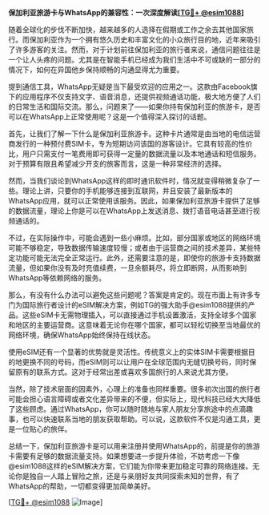 **保加利亚旅游卡与WhatsApp的兼容性：一次深度解读[[TG💪+ @esim1088](https://t.me/s/esim1088)]**

随着全球化的步伐不断加快，越来越多的人选择在假期或工作之余去其他国家旅行。而保加利亚作为一个拥有悠久历史和丰富文化的小众旅行目的地，近年来吸引了许多游客的关注。然而，对于计划前往保加利亚的旅行者来说，通信问题往往是一个让人头疼的问题。尤其是在智能手机已经成为我们生活中不可或缺的一部分的情况下，如何在异国他乡保持顺畅的沟通显得尤为重要。

提到通信工具，WhatsApp无疑是当下最受欢迎的应用之一。这款由Facebook旗下的应用程序不仅支持文字、语音消息，还提供视频通话功能，极大地方便了人们的日常生活和国际交流。那么，问题来了——如果你持有保加利亚的旅游卡，是否可以在WhatsApp上正常使用呢？这是一个值得深入探讨的话题。

首先，让我们了解一下什么是保加利亚旅游卡。这种卡片通常是由当地的电信运营商发行的一种预付费SIM卡，专为短期访问该国的游客设计。它具有较高的性价比，用户只需支付一笔费用即可获得一定量的数据流量以及本地通话和短信服务。对于预算有限且希望减少开支的旅客而言，这是一种非常经济的选择。

然而，当我们谈论到WhatsApp这样的即时通讯软件时，情况就变得稍微复杂了一些。理论上讲，只要你的手机能够连接到互联网，并且安装了最新版本的WhatsApp应用，就可以正常使用该服务。因此，如果保加利亚旅游卡提供了足够的数据流量，理论上你是可以在WhatsApp上发送消息、拨打语音电话甚至进行视频通话的。

不过，在实际操作中，可能会遇到一些小麻烦。比如，部分国家或地区的网络环境可能不够稳定，导致数据传输速度较慢；或者由于运营商之间的技术差异，某些特定功能可能无法完全正常运行。此外，还需要注意的是，即使你的旅游卡支持数据流量，但如果你没有及时充值续费，一旦余额耗尽，将立即断网，从而影响到WhatsApp等依赖网络的服务。

那么，有没有什么办法可以避免这些问题呢？答案是肯定的。现在市面上有许多专门为国际旅行者设计的eSIM解决方案，例如TG的强大助手@esim1088提供的产品。这些eSIM卡无需物理插入，可以直接通过手机设置激活，支持全球多个国家和地区的主要运营商。这意味着无论你在哪个国家，都可以轻松切换至当地最优的网络环境，确保WhatsApp始终保持在线状态。

使用eSIM还有一个显著的优势就是灵活性。传统意义上的实体SIM卡需要根据目的地更换不同的号码，而eSIM则可以让用户在全球范围内无缝切换号码，同时保留原有的联系方式。这对于经常出差或喜欢多国旅行的人来说尤其方便。

当然，除了技术层面的因素外，心理上的准备也同样重要。很多初次出国的旅行者可能会担心语言障碍或者文化差异带来的不便，但实际上，现代科技已经大大降低了这些顾虑。通过WhatsApp，你可以随时随地与家人朋友分享旅途中的点滴趣事，也可以快速联系当地的朋友获取帮助。可以说，这款软件不仅是沟通工具，更是一位贴心的旅伴。

总结一下，保加利亚旅游卡是可以用来注册并使用WhatsApp的，前提是你的旅游卡需要有足够的数据流量支持。如果想要进一步提升体验，不妨考虑一下像@esim1088这样的eSIM解决方案，它们能为你带来更加稳定可靠的网络连接。无论你是独自一人踏上冒险之旅，还是与亲朋好友共同探索未知的世界，有了WhatsApp的帮助，一切都变得更加简单美好。

[[TG💪+ @esim1088](https://t.me/s/esim1088) ![Image](https://i.postimg.cc/4NQfJmqS/Snipaste-2025-05-13-00-14-12.png)]